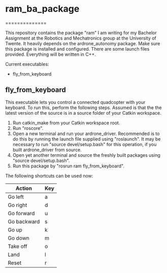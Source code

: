 # ram_ba_package
==============

This repository contains the package "ram" I am writing for my Bachelor Assignment at the Robotics and Mechatronics group at the University of Twente.
It heavily depends on the ardrone_autonomy package. Make sure this package is installed and configured. There are some launch files provided.
Everything will be written in C++.

Current executables:
- fly_from_keyboard

## fly_from_keyboard
This executable lets you control a connected quadcopter with your keyboard. To run this, perform the following steps. Assumed is that the the latest version of the source is in a source folder of your Catkin workspace.

1. Run catkin_make from your Catkin workspace root.
2. Run "roscore".
3. Open a new terminal and run your ardrone_driver. Recommended is to do this by running the launch file supplied using "roslaunch". It may be necessary to run "source devel/setup.bash" for this operation, if you built ardrone_driver from source.
4. Open yet another terminal and source the freshly built packages using "source devel/setup.bash".
5. Run this package by "rosrun ram fly_from_keyboard".

The following shortcuts can be used now:

| Action | Key |
| ----- | ----- |
| Go left | a |
| Go right | d |
| Go forward | u |
| Go backward | s |
| Go up | k |
| Go down | m |
| Take off | o |
| Land | l |
| Reset | r |

